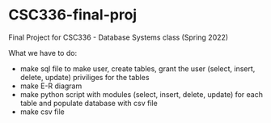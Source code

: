 # CSC336-final-proj
Final Project for CSC336 - Database Systems class (Spring 2022)

What we have to do:

- make sql file to make user, create tables, grant the user (select, insert, delete, update) priviliges for the tables
- make E-R diagram
- make python script with modules (select, insert, delete, update) for each table and populate database with csv file
- make csv file
